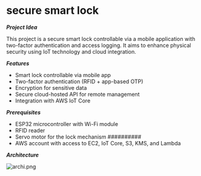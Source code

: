 # secure smart lock

***Project Idea***

This project is a secure smart lock controllable via a mobile application with two-factor authentication and access logging. It aims to enhance physical security using IoT technology and cloud integration.


***Features***

* Smart lock controllable via mobile app
* Two-factor authentication (RFID + app-based OTP)
* Encryption for sensitive data
* Secure cloud-hosted API for remote management
* Integration with AWS IoT Core




***Prerequisites***

* ESP32 microcontroller with Wi-Fi module
* RFID reader
* Servo motor for the lock mechanism ##########
* AWS account with access to EC2, IoT Core, S3, KMS, and Lambda


***Architecture***




![archi.png](../../../ILock%20App/archi.png)

